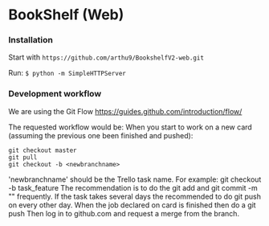 # BookShelf (Web) #

### Installation ###

Start with `https://github.com/arthu9/BookshelfV2-web.git`

Run:
`$ python -m SimpleHTTPServer`

### Development workflow ###

We are using the Git Flow
https://guides.github.com/introduction/flow/

The requested workflow would be:
When you start to work on a new card (assuming the previous one been finished and pushed):
```
git checkout master
git pull
git checkout -b <newbranchname>
```
'newbranchname' should be the Trello task name. For example:  git checkout -b task_feature
The recommendation is to do the git add and git commit -m "<what step has been done>" frequently.
If the task takes several days the recommended to do git push on every other day.
When the job declared on card is finished then do a git push
Then log in to github.com and request a merge from the branch.

